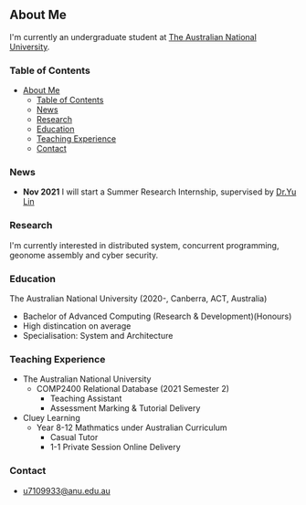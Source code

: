 ## About Me

I'm currently an undergraduate student at [The Australian National University](http://www.anu.edu.au).

### Table of Contents
- [About Me](#about-me)
  - [Table of Contents](#table-of-contents)
  - [News](#news)
  - [Research](#research)
  - [Education](#education)
  - [Teaching Experience](#teaching-experience)
  - [Contact](#contact)

### News

- **Nov 2021** I will start a Summer Research Internship, supervised by [Dr.Yu Lin](https://cecs.anu.edu.au/people/yu-lin)

### Research

I'm currently interested in distributed system, concurrent programming, geonome assembly and cyber security.
<!-- 
Your Pages site will use the layout and styles from the Jekyll theme you have selected in your [repository settings](https://github.com/RunpengLuo/runpengluo.github.io/settings/pages). The name of this theme is saved in the Jekyll `_config.yml` configuration file. -->

### Education

The Australian National University (2020-, Canberra, ACT, Australia)

- Bachelor of Advanced Computing (Research & Development)(Honours)
- High distincation on average
- Specialisation: System and Architecture

### Teaching Experience

- The Australian National University
  - COMP2400 Relational Database (2021 Semester 2)
    - Teaching Assistant
    - Assessment Marking & Tutorial Delivery
- Cluey Learning
  - Year 8-12 Mathmatics under Australian Curriculum
    - Casual Tutor
    - 1-1 Private Session Online Delivery

### Contact
- u7109933@anu.edu.au